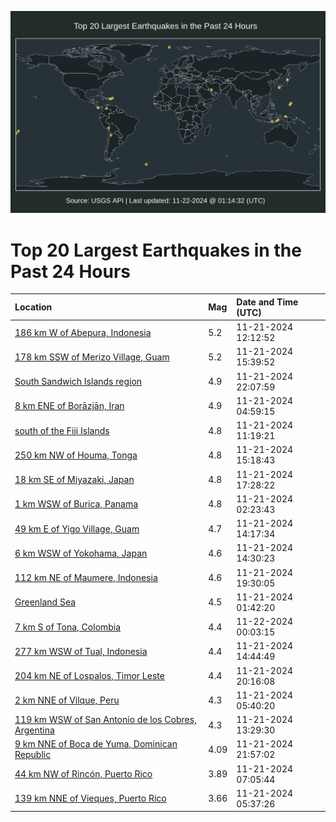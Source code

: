 ![Map](./map.png)

# Top 20 Largest Earthquakes in the Past 24 Hours

| Location | Mag | Date and Time (UTC) |
|:---|:---|:---|
| [186 km W of Abepura, Indonesia](https://earthquake.usgs.gov/earthquakes/eventpage/us6000p6r8) | 5.2 | 11-21-2024 12:12:52 |
| [178 km SSW of Merizo Village, Guam](https://earthquake.usgs.gov/earthquakes/eventpage/us6000p6s7) | 5.2 | 11-21-2024 15:39:52 |
| [South Sandwich Islands region](https://earthquake.usgs.gov/earthquakes/eventpage/us6000p6vm) | 4.9 | 11-21-2024 22:07:59 |
| [8 km ENE of Borāzjān, Iran](https://earthquake.usgs.gov/earthquakes/eventpage/us6000p6pu) | 4.9 | 11-21-2024 04:59:15 |
| [south of the Fiji Islands](https://earthquake.usgs.gov/earthquakes/eventpage/us6000p6r5) | 4.8 | 11-21-2024 11:19:21 |
| [250 km NW of Houma, Tonga](https://earthquake.usgs.gov/earthquakes/eventpage/us6000p6s1) | 4.8 | 11-21-2024 15:18:43 |
| [18 km SE of Miyazaki, Japan](https://earthquake.usgs.gov/earthquakes/eventpage/us6000p6tl) | 4.8 | 11-21-2024 17:28:22 |
| [1 km WSW of Burica, Panama](https://earthquake.usgs.gov/earthquakes/eventpage/us6000p6p4) | 4.8 | 11-21-2024 02:23:43 |
| [49 km E of Yigo Village, Guam](https://earthquake.usgs.gov/earthquakes/eventpage/us6000p6rp) | 4.7 | 11-21-2024 14:17:34 |
| [6 km WSW of Yokohama, Japan](https://earthquake.usgs.gov/earthquakes/eventpage/us6000p6ru) | 4.6 | 11-21-2024 14:30:23 |
| [112 km NE of Maumere, Indonesia](https://earthquake.usgs.gov/earthquakes/eventpage/us6000p6u5) | 4.6 | 11-21-2024 19:30:05 |
| [Greenland Sea](https://earthquake.usgs.gov/earthquakes/eventpage/us6000p6p1) | 4.5 | 11-21-2024 01:42:20 |
| [7 km S of Tona, Colombia](https://earthquake.usgs.gov/earthquakes/eventpage/us6000p6wi) | 4.4 | 11-22-2024 00:03:15 |
| [277 km WSW of Tual, Indonesia](https://earthquake.usgs.gov/earthquakes/eventpage/us6000p6ry) | 4.4 | 11-21-2024 14:44:49 |
| [204 km NE of Lospalos, Timor Leste](https://earthquake.usgs.gov/earthquakes/eventpage/us6000p6uq) | 4.4 | 11-21-2024 20:16:08 |
| [2 km NNE of Vilque, Peru](https://earthquake.usgs.gov/earthquakes/eventpage/us6000p6py) | 4.3 | 11-21-2024 05:40:20 |
| [119 km WSW of San Antonio de los Cobres, Argentina](https://earthquake.usgs.gov/earthquakes/eventpage/us6000p6re) | 4.3 | 11-21-2024 13:29:30 |
| [9 km NNE of Boca de Yuma, Dominican Republic](https://earthquake.usgs.gov/earthquakes/eventpage/pr2024326002) | 4.09 | 11-21-2024 21:57:02 |
| [44 km NW of Rincón, Puerto Rico](https://earthquake.usgs.gov/earthquakes/eventpage/pr2024326001) | 3.89 | 11-21-2024 07:05:44 |
| [139 km NNE of Vieques, Puerto Rico](https://earthquake.usgs.gov/earthquakes/eventpage/pr2024326000) | 3.66 | 11-21-2024 05:37:26 |
